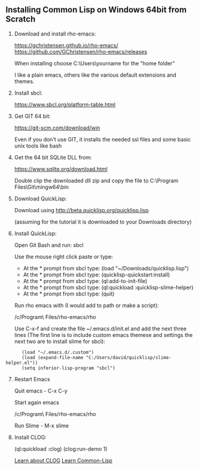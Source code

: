 ## Installing Common Lisp on Windows 64bit from Scratch

1. Download and install rho-emacs:

   https://gchristensen.github.io/rho-emacs/
   https://github.com/GChristensen/rho-emacs/releases

   When installing choose C:\Users\yourname for the "home folder"

   I like a plain emacs, others like the various default extensions and themes.

2. Install sbcl:

   https://www.sbcl.org/platform-table.html

3. Get GIT 64 bit:

   https://git-scm.com/download/win

   Even if you don't use GIT, it installs the needed ssl files and
   some basic unix tools like bash

4. Get the 64 bit SQLite DLL from:

   https://www.sqlite.org/download.html

   Double clip the downloaded dll zip and copy the file to C:\Program Files\Git\mingw64\bin

5. Download QuickLisp:

   Download using http://beta.quicklisp.org/quicklisp.lisp

   (assuming for the tutorial it is downloaded to your Downloads
   directory)

6. Install QuickLisp:

   Open Git Bash and run: sbcl

   Use the mouse right click paste or type:

   - At the * prompt from sbcl type: (load "~/Downloads/quicklisp.lisp")
   - At the * prompt from sbcl type: (quicklisp-quickstart:install)
   - At the * prompt from sbcl type: (ql:add-to-init-file)
   - At the * prompt from sbcl type: (ql:quickload :quicklisp-slime-helper)
   - At the * prompt from sbcl type: (quit)

   Run rho emacs with (I would add to path or make a script):

      /c/Program\ Files/rho-emacs/rho

   Use C-x-f and create the file ~/.emacs.d/init.el and add the next three lines
   (The first line is to include custom emacs themese and settings the next two
    are to install slime for sbcl):

```
      (load "~/.emacs.d/.custom")
      (load (expand-file-name "C:/Users/david/quicklisp/slime-helper.el"))
      (setq inferior-lisp-program "sbcl")
```

7. Restart Emacs

   Quit emacs - C-x C-y

   Start again emacs

   /c/Program\ Files/rho-emacs/rho

   Run Slime - M-x slime

7. Install CLOG:

   (ql:quickload :clog)
   (clog:run-demo 1)

   [Learn about CLOG](README.md)
   [Learn Common-Lisp](LEARN.md)
